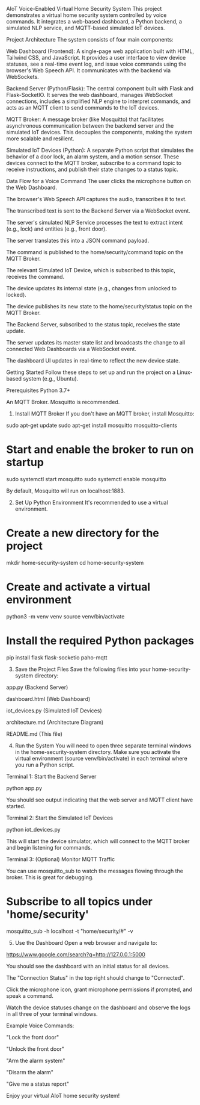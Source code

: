AIoT Voice-Enabled Virtual Home Security System
This project demonstrates a virtual home security system controlled by voice commands. It integrates a web-based dashboard, a Python backend, a simulated NLP service, and MQTT-based simulated IoT devices.

Project Architecture
The system consists of four main components:

Web Dashboard (Frontend): A single-page web application built with HTML, Tailwind CSS, and JavaScript. It provides a user interface to view device statuses, see a real-time event log, and issue voice commands using the browser's Web Speech API. It communicates with the backend via WebSockets.

Backend Server (Python/Flask): The central component built with Flask and Flask-SocketIO. It serves the web dashboard, manages WebSocket connections, includes a simplified NLP engine to interpret commands, and acts as an MQTT client to send commands to the IoT devices.

MQTT Broker: A message broker (like Mosquitto) that facilitates asynchronous communication between the backend server and the simulated IoT devices. This decouples the components, making the system more scalable and resilient.

Simulated IoT Devices (Python): A separate Python script that simulates the behavior of a door lock, an alarm system, and a motion sensor. These devices connect to the MQTT broker, subscribe to a command topic to receive instructions, and publish their state changes to a status topic.

Data Flow for a Voice Command
The user clicks the microphone button on the Web Dashboard.

The browser's Web Speech API captures the audio, transcribes it to text.

The transcribed text is sent to the Backend Server via a WebSocket event.

The server's simulated NLP Service processes the text to extract intent (e.g., lock) and entities (e.g., front door).

The server translates this into a JSON command payload.

The command is published to the home/security/command topic on the MQTT Broker.

The relevant Simulated IoT Device, which is subscribed to this topic, receives the command.

The device updates its internal state (e.g., changes from unlocked to locked).

The device publishes its new state to the home/security/status topic on the MQTT Broker.

The Backend Server, subscribed to the status topic, receives the state update.

The server updates its master state list and broadcasts the change to all connected Web Dashboards via a WebSocket event.

The dashboard UI updates in real-time to reflect the new device state.

Getting Started
Follow these steps to set up and run the project on a Linux-based system (e.g., Ubuntu).

Prerequisites
Python 3.7+

An MQTT Broker. Mosquitto is recommended.

1. Install MQTT Broker
If you don't have an MQTT broker, install Mosquitto:

sudo apt-get update
sudo apt-get install mosquitto mosquitto-clients
# Start and enable the broker to run on startup
sudo systemctl start mosquitto
sudo systemctl enable mosquitto

By default, Mosquitto will run on localhost:1883.

2. Set Up Python Environment
It's recommended to use a virtual environment.

# Create a new directory for the project
mkdir home-security-system
cd home-security-system

# Create and activate a virtual environment
python3 -m venv venv
source venv/bin/activate

# Install the required Python packages
pip install flask flask-socketio paho-mqtt

3. Save the Project Files
Save the following files into your home-security-system directory:

app.py (Backend Server)

dashboard.html (Web Dashboard)

iot_devices.py (Simulated IoT Devices)

architecture.md (Architecture Diagram)

README.md (This file)

4. Run the System
You will need to open three separate terminal windows in the home-security-system directory. Make sure you activate the virtual environment (source venv/bin/activate) in each terminal where you run a Python script.

Terminal 1: Start the Backend Server

python app.py

You should see output indicating that the web server and MQTT client have started.

Terminal 2: Start the Simulated IoT Devices

python iot_devices.py

This will start the device simulator, which will connect to the MQTT broker and begin listening for commands.

Terminal 3: (Optional) Monitor MQTT Traffic

You can use mosquitto_sub to watch the messages flowing through the broker. This is great for debugging.

# Subscribe to all topics under 'home/security'
mosquitto_sub -h localhost -t "home/security/#" -v

5. Use the Dashboard
Open a web browser and navigate to:

https://www.google.com/search?q=http://127.0.0.1:5000

You should see the dashboard with an initial status for all devices.

The "Connection Status" in the top right should change to "Connected".

Click the microphone icon, grant microphone permissions if prompted, and speak a command.

Watch the device statuses change on the dashboard and observe the logs in all three of your terminal windows.

Example Voice Commands:

"Lock the front door"

"Unlock the front door"

"Arm the alarm system"

"Disarm the alarm"

"Give me a status report"

Enjoy your virtual AIoT home security system!